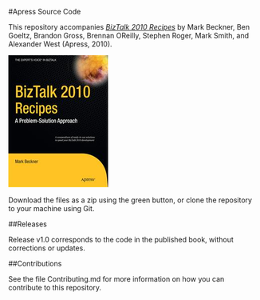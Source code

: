#Apress Source Code

This repository accompanies [*BizTalk 2010 Recipes*](http://www.apress.com/9781430232643) by Mark Beckner, Ben Goeltz, Brandon Gross, Brennan OReilly, Stephen Roger, Mark Smith, and Alexander West (Apress, 2010).

![Cover image](9781430232643.jpg)

Download the files as a zip using the green button, or clone the repository to your machine using Git.

##Releases

Release v1.0 corresponds to the code in the published book, without corrections or updates.

##Contributions

See the file Contributing.md for more information on how you can contribute to this repository.
